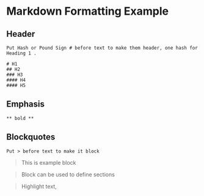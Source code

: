 # Markdown Formatting Example

## Header

```
Put Hash or Pound Sign # before text to make them header, one hash for Heading 1 .

# H1
## H2
### H3
#### H4
#### H5
```

## Emphasis

```
** bold **

```

## Blockquotes
```
Put > before text to make it block

```

> This is example block

> Block can be used to define sections

> Highlight text,
